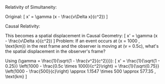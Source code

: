 Relativity of Simultaneity:

Original: [ x' = \gamma (x - \frac{v\Delta x}{c^2}) ]

Causal Relativity:

This becomes a spatial displacement in Causal Geometry: [ x' = \gamma (x - \frac{v\Delta x}{c^2}) ]
Problem: If an event occurs at (x = 1000 , \text{km}) in the rest frame and the observer is moving at (v = 0.5c), what's the spatial displacement in the observer's frame?

Using (\gamma = \frac{1}{\sqrt{1 - \frac{v^2}{c^2}}}): [ x' = \frac{1}{\sqrt{1 - 0.25}} \left(1000 - \frac{0.5c \times 1000}{c^2}\right) = \frac{1}{\sqrt{0.75}} \left(1000 - \frac{500}{c}\right) \approx 1.1547 \times 500 \approx 577.35 , \text{km} ]
